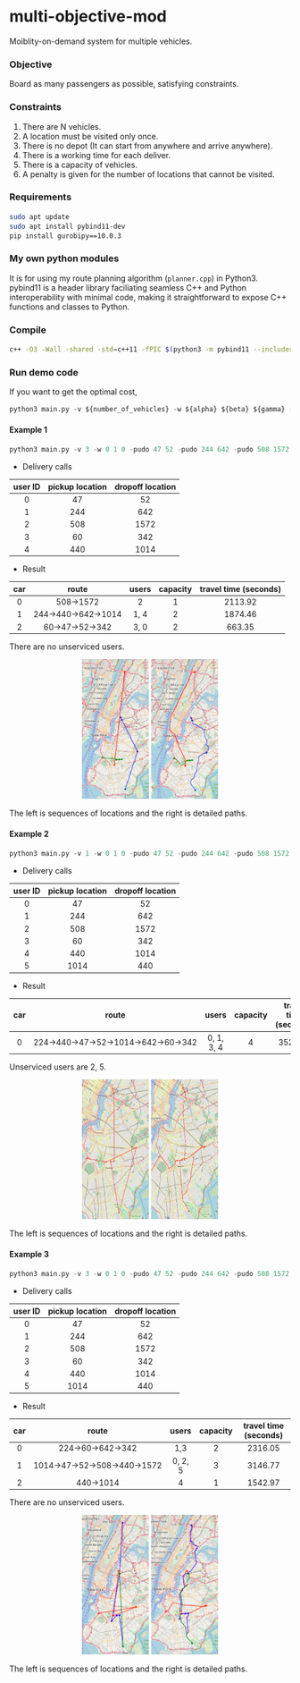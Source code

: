 # multi-objective-mod
Moiblity-on-demand system for multiple vehicles.

### Objective
Board as many passengers as possible, satisfying constraints.

### Constraints
1. There are N vehicles.
2. A location must be visited only once.
3. There is no depot (It can start from anywhere and arrive anywhere).
4. There is a working time for each deliver.
5. There is a capacity of vehicles.
6. A penalty is given for the number of locations that cannot be visited.

### Requirements
```bash
sudo apt update
sudo apt install pybind11-dev
pip install gurobipy==10.0.3
```

### My own python modules
It is for using my route planning algorithm (``planner.cpp``) in Python3. pybind11 is a header library faciliating seamless C++ and Python interoperability with minimal code, making it straightforward to expose C++ functions and classes to Python.

### Compile
```bash
c++ -O3 -Wall -shared -std=c++11 -fPIC $(python3 -m pybind11 --includes) astar.h astar.cpp planner.cpp -o planner.so
```

### Run demo code
If you want to get the optimal cost,
```python
python3 main.py -v ${number_of_vehicles} -w ${alpha} ${beta} ${gamma} -pudo ${pickup_location_1} ${dropoff_location_1} -pudo ${pickup_location_2} ${dropoff_location_2} -c ${capacity} -p ${penalty} -t ${time_limit}
```
#### Example 1
```python
python3 main.py -v 3 -w 0 1 0 -pudo 47 52 -pudo 244 642 -pudo 508 1572 -pudo 60 342 -pudo 440 1014 -c 10 -p 0 -t 3600
```
- Delivery calls

| user ID | pickup location | dropoff location |
|:-------:|:---------------:|:----------------:|
|    0    |       47        |        52        |
|    1    |       244       |       642        |
|    2    |       508       |       1572       |
|    3    |       60        |       342        |
|    4    |       440       |       1014       |

- Result

| car |              route              | users | capacity | travel time (seconds) |
|:---:|:-------------------------------:|:-----:|:--------:|:---------------------:|
|  0  |          508&rarr;1572          |   2   |    1     |        2113.92        |
|  1  | 244&rarr;440&rarr;642&rarr;1014 | 1, 4  |    2     |        1874.46        |
|  2  |   60&rarr;47&rarr;52&rarr;342   | 3, 0  |    2     |        663.35         |
There are no unserviced users.
<p align="center">
<img src="./img/seq_time_limit.png" width="120" height="250"> <img src="./img/paths_time_limit.png" width="120" height="250">
</p>
The left is sequences of locations and the right is detailed paths.

#### Example 2
```python
python3 main.py -v 1 -w 0 1 0 -pudo 47 52 -pudo 244 642 -pudo 508 1572 -pudo 60 342 -pudo 440 1014 -pudo 1014 440 -c 10 -p 0 -t 3600
```
- Delivery calls

| user ID | pickup location | dropoff location |
|:-------:|:---------------:|:----------------:|
|    0    |       47        |        52        |
|    1    |       244       |       642        |
|    2    |       508       |       1572       |
|    3    |       60        |       342        |
|    4    |       440       |       1014       |
|    5    |      1014       |       440        |

- Result

| car |                              route                               |   users    | capacity | travel time (seconds) |
|:---:|:----------------------------------------------------------------:|:----------:|:--------:|:---------------------:|
|  0  | 224&rarr;440&rarr;47&rarr;52&rarr;1014&rarr;642&rarr;60&rarr;342 | 0, 1, 3, 4 |    4     |        3527.67        |
Unserviced users are 2, 5.

<p align="center">
<img src="./img/seq_1_5.png" width="120" height="250"> <img src="./img/path_1_5.png" width="120" height="250">
</p>
The left is sequences of locations and the right is detailed paths.

#### Example 3
```python
python3 main.py -v 3 -w 0 1 0 -pudo 47 52 -pudo 244 642 -pudo 508 1572 -pudo 60 342 -pudo 440 1014 -pudo 1014 440 -c 10 -p 0 -t 3600
```
- Delivery calls

| user ID | pickup location | dropoff location |
|:-------:|:---------------:|:----------------:|
|    0    |       47        |        52        |
|    1    |       244       |       642        |
|    2    |       508       |       1572       |
|    3    |       60        |       342        |
|    4    |       440       |       1014       |
|    5    |      1014       |       440        |

- Result

| car |                      route                       |  users  | capacity | travel time (seconds) |
|:---:|:------------------------------------------------:|:-------:|:--------:|:---------------------:|
|  0  |          224&rarr;60&rarr;642&rarr;342           |   1,3   |    2     |        2316.05        |
|  1  | 1014&rarr;47&rarr;52&rarr;508&rarr;440&rarr;1572 | 0, 2, 5 |    3     |        3146.77        |
|  2  |                  440&rarr;1014                   |    4    |    1     |        1542.97        |
There are no unserviced users.

<p align="center">
<img src="./img/seq_3_5.png" width="120" height="250"> <img src="./img/path_3_5.png" width="120" height="250">
</p>
The left is sequences of locations and the right is detailed paths.